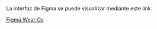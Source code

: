 La interfaz de Figma se puede visualizar mediante este link 

[Figma Wear Os ](https://www.figma.com/file/C0RZaiLSrHVQUQfcV3w0yR/Untitled?type=design&node-id=7%3A40&mode=design&t=OMuJRx39u3hGXDBu-1)

